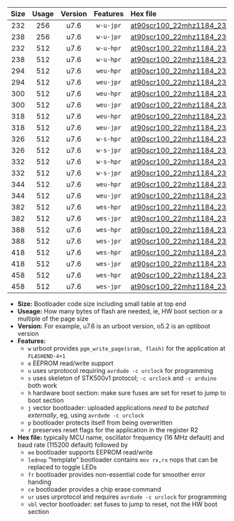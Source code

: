 |Size|Usage|Version|Features|Hex file|
|:-:|:-:|:-:|:-:|:--|
|232|256|u7.6|`w-u-jpr`|[at90scr100_22mhz1184_230400bps_ur_vbl.hex](https://raw.githubusercontent.com/stefanrueger/urboot/main//at90scr100_22mhz1184_230400bps_ur_vbl.hex)|
|238|256|u7.6|`w-u-jpr`|[at90scr100_22mhz1184_230400bps_lednop_ur_vbl.hex](https://raw.githubusercontent.com/stefanrueger/urboot/main//at90scr100_22mhz1184_230400bps_lednop_ur_vbl.hex)|
|232|512|u7.6|`w-u-hpr`|[at90scr100_22mhz1184_230400bps_ur.hex](https://raw.githubusercontent.com/stefanrueger/urboot/main//at90scr100_22mhz1184_230400bps_ur.hex)|
|238|512|u7.6|`w-u-hpr`|[at90scr100_22mhz1184_230400bps_lednop_ur.hex](https://raw.githubusercontent.com/stefanrueger/urboot/main//at90scr100_22mhz1184_230400bps_lednop_ur.hex)|
|294|512|u7.6|`weu-hpr`|[at90scr100_22mhz1184_230400bps_ee_ur.hex](https://raw.githubusercontent.com/stefanrueger/urboot/main//at90scr100_22mhz1184_230400bps_ee_ur.hex)|
|294|512|u7.6|`weu-jpr`|[at90scr100_22mhz1184_230400bps_ee_ur_vbl.hex](https://raw.githubusercontent.com/stefanrueger/urboot/main//at90scr100_22mhz1184_230400bps_ee_ur_vbl.hex)|
|300|512|u7.6|`weu-hpr`|[at90scr100_22mhz1184_230400bps_ee_lednop_ur.hex](https://raw.githubusercontent.com/stefanrueger/urboot/main//at90scr100_22mhz1184_230400bps_ee_lednop_ur.hex)|
|300|512|u7.6|`weu-jpr`|[at90scr100_22mhz1184_230400bps_ee_lednop_ur_vbl.hex](https://raw.githubusercontent.com/stefanrueger/urboot/main//at90scr100_22mhz1184_230400bps_ee_lednop_ur_vbl.hex)|
|318|512|u7.6|`weu-hpr`|[at90scr100_22mhz1184_230400bps_ee_lednop_fr_ur.hex](https://raw.githubusercontent.com/stefanrueger/urboot/main//at90scr100_22mhz1184_230400bps_ee_lednop_fr_ur.hex)|
|318|512|u7.6|`weu-jpr`|[at90scr100_22mhz1184_230400bps_ee_lednop_fr_ur_vbl.hex](https://raw.githubusercontent.com/stefanrueger/urboot/main//at90scr100_22mhz1184_230400bps_ee_lednop_fr_ur_vbl.hex)|
|326|512|u7.6|`w-s-hpr`|[at90scr100_22mhz1184_230400bps.hex](https://raw.githubusercontent.com/stefanrueger/urboot/main//at90scr100_22mhz1184_230400bps.hex)|
|326|512|u7.6|`w-s-jpr`|[at90scr100_22mhz1184_230400bps_vbl.hex](https://raw.githubusercontent.com/stefanrueger/urboot/main//at90scr100_22mhz1184_230400bps_vbl.hex)|
|332|512|u7.6|`w-s-hpr`|[at90scr100_22mhz1184_230400bps_lednop.hex](https://raw.githubusercontent.com/stefanrueger/urboot/main//at90scr100_22mhz1184_230400bps_lednop.hex)|
|332|512|u7.6|`w-s-jpr`|[at90scr100_22mhz1184_230400bps_lednop_vbl.hex](https://raw.githubusercontent.com/stefanrueger/urboot/main//at90scr100_22mhz1184_230400bps_lednop_vbl.hex)|
|344|512|u7.6|`weu-hpr`|[at90scr100_22mhz1184_230400bps_ee_lednop_fr_ce_ur.hex](https://raw.githubusercontent.com/stefanrueger/urboot/main//at90scr100_22mhz1184_230400bps_ee_lednop_fr_ce_ur.hex)|
|344|512|u7.6|`weu-jpr`|[at90scr100_22mhz1184_230400bps_ee_lednop_fr_ce_ur_vbl.hex](https://raw.githubusercontent.com/stefanrueger/urboot/main//at90scr100_22mhz1184_230400bps_ee_lednop_fr_ce_ur_vbl.hex)|
|382|512|u7.6|`wes-hpr`|[at90scr100_22mhz1184_230400bps_ee.hex](https://raw.githubusercontent.com/stefanrueger/urboot/main//at90scr100_22mhz1184_230400bps_ee.hex)|
|382|512|u7.6|`wes-jpr`|[at90scr100_22mhz1184_230400bps_ee_vbl.hex](https://raw.githubusercontent.com/stefanrueger/urboot/main//at90scr100_22mhz1184_230400bps_ee_vbl.hex)|
|388|512|u7.6|`wes-hpr`|[at90scr100_22mhz1184_230400bps_ee_lednop.hex](https://raw.githubusercontent.com/stefanrueger/urboot/main//at90scr100_22mhz1184_230400bps_ee_lednop.hex)|
|388|512|u7.6|`wes-jpr`|[at90scr100_22mhz1184_230400bps_ee_lednop_vbl.hex](https://raw.githubusercontent.com/stefanrueger/urboot/main//at90scr100_22mhz1184_230400bps_ee_lednop_vbl.hex)|
|418|512|u7.6|`wes-hpr`|[at90scr100_22mhz1184_230400bps_ee_lednop_fr.hex](https://raw.githubusercontent.com/stefanrueger/urboot/main//at90scr100_22mhz1184_230400bps_ee_lednop_fr.hex)|
|418|512|u7.6|`wes-jpr`|[at90scr100_22mhz1184_230400bps_ee_lednop_fr_vbl.hex](https://raw.githubusercontent.com/stefanrueger/urboot/main//at90scr100_22mhz1184_230400bps_ee_lednop_fr_vbl.hex)|
|458|512|u7.6|`wes-hpr`|[at90scr100_22mhz1184_230400bps_ee_lednop_fr_ce.hex](https://raw.githubusercontent.com/stefanrueger/urboot/main//at90scr100_22mhz1184_230400bps_ee_lednop_fr_ce.hex)|
|458|512|u7.6|`wes-jpr`|[at90scr100_22mhz1184_230400bps_ee_lednop_fr_ce_vbl.hex](https://raw.githubusercontent.com/stefanrueger/urboot/main//at90scr100_22mhz1184_230400bps_ee_lednop_fr_ce_vbl.hex)|

- **Size:** Bootloader code size including small table at top end
- **Useage:** How many bytes of flash are needed, ie, HW boot section or a multiple of the page size
- **Version:** For example, u7.6 is an urboot version, o5.2 is an optiboot version
- **Features:**
  + `w` urboot provides `pgm_write_page(sram, flash)` for the application at `FLASHEND-4+1`
  + `e` EEPROM read/write support
  + `u` uses urprotocol requiring `avrdude -c urclock` for programming
  + `s` uses skeleton of STK500v1 protocol; `-c urclock` and `-c arduino` both work
  + `h` hardware boot section: make sure fuses are set for reset to jump to boot section
  + `j` vector bootloader: uploaded applications *need to be patched externally*, eg, using `avrdude -c urclock`
  + `p` bootloader protects itself from being overwritten
  + `r` preserves reset flags for the application in the register R2
- **Hex file:** typically MCU name, oscillator frequency (16 MHz default) and baud rate (115200 default) followed by
  + `ee` bootloader supports EEPROM read/write
  + `lednop` "template" bootloader contains `mov rx,rx` nops that can be replaced to toggle LEDs
  + `fr` bootloader provides non-essential code for smoother error handing
  + `ce` bootloader provides a chip erase command
  + `ur` uses urprotocol and requires `avrdude -c urclock` for programming
  + `vbl` vector bootloader: set fuses to jump to reset, not the HW boot section
